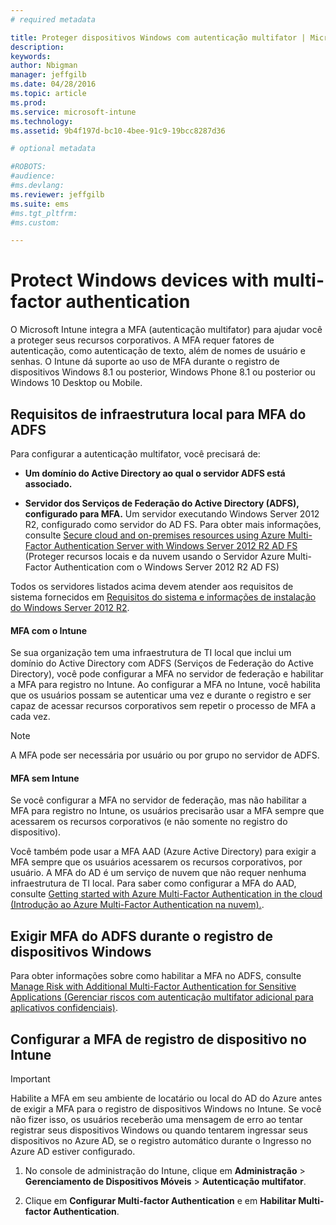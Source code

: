 ```yaml
---
# required metadata

title: Proteger dispositivos Windows com autenticação multifator | Microsoft Intune
description:
keywords:
author: Nbigman
manager: jeffgilb
ms.date: 04/28/2016
ms.topic: article
ms.prod:
ms.service: microsoft-intune
ms.technology:
ms.assetid: 9b4f197d-bc10-4bee-91c9-19bcc8287d36

# optional metadata

#ROBOTS:
#audience:
#ms.devlang:
ms.reviewer: jeffgilb
ms.suite: ems
#ms.tgt_pltfrm:
#ms.custom:

---
```


# Protect Windows devices with multi-factor authentication
O Microsoft Intune integra a MFA (autenticação multifator) para ajudar você a proteger seus recursos corporativos. A MFA requer fatores de autenticação, como autenticação de texto, além de nomes de usuário e senhas. O Intune dá suporte ao uso de MFA durante o registro de dispositivos Windows 8.1 ou posterior, Windows Phone 8.1 ou posterior ou Windows 10 Desktop ou Mobile. 

## Requisitos de infraestrutura local para MFA do ADFS
Para configurar a autenticação multifator, você precisará de:

-   **Um domínio do Active Directory ao qual o servidor ADFS está associado.**

-   **Servidor dos Serviços de Federação do Active Directory (ADFS), configurado para MFA.** Um servidor executando Windows Server 2012 R2, configurado como servidor do AD FS. Para obter mais informações, consulte [Secure cloud and on-premises resources using Azure Multi-Factor Authentication Server with Windows Server 2012 R2 AD FS](https://azure.microsoft.com/en-us/documentation/articles/multi-factor-authentication-get-started-adfs-w2k12/) (Proteger recursos locais e da nuvem usando o Servidor Azure Multi-Factor Authentication com o Windows Server 2012 R2 AD FS)

Todos os servidores listados acima devem atender aos requisitos de sistema fornecidos em [Requisitos do sistema e informações de instalação do Windows Server 2012 R2](http://technet.microsoft.com/library/dn303418.aspx).

#### MFA com o Intune
Se sua organização tem uma infraestrutura de TI local que inclui um domínio do Active Directory com ADFS (Serviços de Federação do Active Directory), você pode configurar a MFA no servidor de federação e habilitar a MFA para registro no Intune. Ao configurar a MFA no Intune, você habilita que os usuários possam se autenticar uma vez e durante o registro e ser capaz de acessar recursos corporativos sem repetir o processo de MFA a cada vez.

>[!NOTE]
>A MFA pode ser necessária por usuário ou por grupo no servidor de ADFS.  

#### MFA sem Intune
Se você configurar a MFA no servidor de federação, mas não habilitar a MFA para registro no Intune, os usuários precisarão usar a MFA sempre que acessarem os recursos corporativos (e não somente no registro do dispositivo).

Você também pode usar a MFA AAD (Azure Active Directory) para exigir a MFA sempre que os usuários acessarem os recursos corporativos, por usuário. A MFA do AD é um serviço de nuvem que não requer nenhuma infraestrutura de TI local. Para saber como configurar a MFA do AAD, consulte [Getting started with Azure Multi-Factor Authentication in the cloud (Introdução ao Azure Multi-Factor Authentication na nuvem).](https://azure.microsoft.com/en-us/documentation/articles/multi-factor-authentication-get-started-cloud/).

## Exigir MFA do ADFS durante o registro de dispositivos Windows
Para obter informações sobre como habilitar a MFA no ADFS, consulte [Manage Risk with Additional Multi-Factor Authentication for Sensitive Applications (Gerenciar riscos com autenticação multifator adicional para aplicativos confidenciais)](http://technet.microsoft.com/library/dn280949.aspx).

## Configurar a MFA de registro de dispositivo no Intune
>[!Important]  
>Habilite a MFA em seu ambiente de locatário ou local do AD do Azure antes de exigir a MFA para o registro de dispositivos Windows no Intune. Se você não fizer isso, os usuários receberão uma mensagem de erro ao tentar registrar seus dispositivos Windows ou quando tentarem ingressar seus dispositivos no Azure AD, se o registro automático durante o Ingresso no Azure AD estiver configurado.

1.  No console de administração do Intune, clique em **Administração** &gt; **Gerenciamento de Dispositivos Móveis** &gt; **Autenticação multifator**.

2.  Clique em **Configurar Multi-factor Authentication** e em **Habilitar Multi-factor Authentication**.



<!--HONumber=May16_HO1-->


